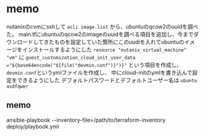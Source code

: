# memo
nutanixのcvmにsshして
`acli image.list` から、ubuntuのqcow2のuuidを調べた。
main.tfにubuntuのqcow2のimageのuuidを調べる項目を追加し、今までダウンロードしてきたものを設定していた箇所にこのuudiを入れてubuntuのイメージをインストールするようにした
`resource "nutanix_virtual_machine" "vm"` に `guest_customization_cloud_init_user_data ="${base64encode("${file("devmin.conf")}")}"` という項目を作成し、 `devmin.conf`というymlファイルを作成し、
中にcloud-initのymlを書き込んで設定をできるようにした
デフォルトパスワードとデフォルトユーザー名は
`ubuntu` `asdfqwer`


## memo
ansible-playbook --inventory-file=/path/to/terraform-inventory deploy/playbook.yml
